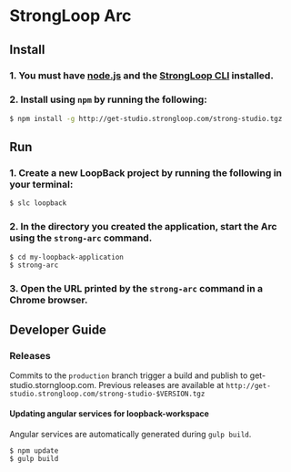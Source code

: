 # StrongLoop Arc

## Install

### 1. You must have [node.js](http://nodejs.org) and the [StrongLoop CLI](http://docs.strongloop.com/display/LB/Getting+Started+with+LoopBack#GettingStartedwithLoopBack-InstallStrongLoopsoftware) installed.

### 2. Install using `npm` by running the following:

```sh
$ npm install -g http://get-studio.strongloop.com/strong-studio.tgz
```

## Run

### 1. Create a new LoopBack project by running the following in your terminal:

```sh
$ slc loopback
```

### 2. In the directory you created the application, start the Arc using the `strong-arc` command.

```sh
$ cd my-loopback-application
$ strong-arc
```

### 3. Open the URL printed by the `strong-arc` command in a Chrome browser.

## Developer Guide

### Releases

Commits to the `production` branch trigger a build and publish to get-studio.storngloop.com.
Previous releases are available at `http://get-studio.strongloop.com/strong-studio-$VERSION.tgz`

#### Updating angular services for loopback-workspace

Angular services are automatically generated during `gulp build`.

```
$ npm update
$ gulp build
```
